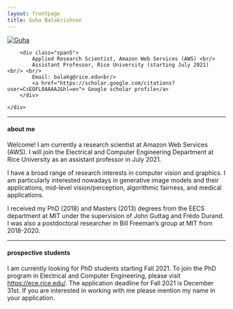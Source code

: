 ```yaml
---
layout: frontpage
title: Guha Balakrishnan
---
```


<div class="container">
    <div class="row-fluid">
        <div class="span2">
        <a href="../assets/headshot.png">
            <img src="../assets/headshot.png"
                  title="Guha" alt="Guha"/></a>
        </div>

        <div class="span5">
            Applied Research Scientist, Amazon Web Services (AWS) <br/>
            Assistant Professor, Rice University (starting July 2021) <br/> <br/>
            Email: balakg@rice.edu<br/>
            <a href="https://scholar.google.com/citations?user=CsEOFL8AAAAJ&hl=en"> Google scholar profile</a>
        </div>

    </div>
</div>

___

<h4><a name="about"></a>about me</h4>

Welcome! I am currently a research scientist at Amazon Web Services (AWS). I will join the Electrical and Computer Engineering Department at Rice University as an assistant professor in July 2021. 

I have a broad range of research interests in computer vision and graphics. I am particularly interested nowadays in generative image models and their applications, mid-level vision/perception, algorithmic fairness, and medical applications.

I received my PhD (2018) and Masters (2013) degrees from the EECS department at MIT under the supervision of John Guttag and Frédo Durand. I was also a postdoctoral researcher in Bill Freeman’s group at MIT from 2018-2020.

---

<h4><a name="prospective students"></a>prospective students</h4>

I am currently looking for PhD students starting Fall 2021. To join the PhD program in Electrical and Computer Engineering, please visit https://ece.rice.edu/. The application deadline for Fall 2021 is December 31st. If you are interested in working with me please mention my name in your application.
